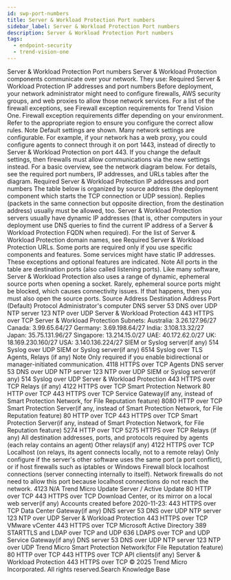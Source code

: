 ```yaml
---
id: swp-port-numbers
title: Server & Workload Protection Port numbers
sidebar_label: Server & Workload Protection Port numbers
description: Server & Workload Protection Port numbers
tags:
  - endpoint-security
  - trend-vision-one
---
```


 Server & Workload Protection Port numbers Server & Workload Protection components communicate over your network. They use: Required Server & Workload Protection IP addresses and port numbers Before deployment, your network administrator might need to configure firewalls, AWS security groups, and web proxies to allow those network services. For a list of the firewall exceptions, see Firewall exception requirements for Trend Vision One. Firewall exception requirements differ depending on your environment. Refer to the appropriate region to ensure you configure the correct allow rules. Note Default settings are shown. Many network settings are configurable. For example, if your network has a web proxy, you could configure agents to connect through it on port 1443, instead of directly to Server & Workload Protection on port 443. If you change the default settings, then firewalls must allow communications via the new settings instead. For a basic overview, see the network diagram below. For details, see the required port numbers, IP addresses, and URLs tables after the diagram. Required Server & Workload Protection IP addresses and port numbers The table below is organized by source address (the deployment component which starts the TCP connection or UDP session). Replies (packets in the same connection but opposite direction, from the destination address) usually must be allowed, too. Server & Workload Protection servers usually have dynamic IP addresses (that is, other computers in your deployment use DNS queries to find the current IP address of a Server & Workload Protection FQDN when required). For the list of Server & Workload Protection domain names, see Required Server & Workload Protection URLs. Some ports are required only if you use specific components and features. Some services might have static IP addresses. These exceptions and optional features are indicated. Note All ports in the table are destination ports (also called listening ports). Like many software, Server & Workload Protection also uses a range of dynamic, ephemeral source ports when opening a socket. Rarely, ephemeral source ports might be blocked, which causes connectivity issues. If that happens, then you must also open the source ports. Source Address Destination Address Port (Default) Protocol Administrator's computer DNS server 53 DNS over UDP NTP server 123 NTP over UDP Server & Workload Protection 443 HTTPS over TCP Server & Workload Protection Subnets: Australia: 3.26.127.96/27 Canada: 3.99.65.64/27 Germany: 3.69.198.64/27 India: 3.108.13.32/27 Japan: 35.75.131.96/27 Singapore: 13.214.15.0/27 UAE: 40.172.62.0/27 UK: 18.169.230.160/27 USA: 3.140.136.224/27 SIEM or Syslog server(if any) 514 Syslog over UDP SIEM or Syslog server(if any) 6514 Syslog over TLS Agents, Relays (if any) Note Only required if you enable bidirectional or manager-initiated communication. 4118 HTTPS over TCP Agents DNS server 53 DNS over UDP NTP server 123 NTP over UDP SIEM or Syslog server(if any) 514 Syslog over UDP Server & Workload Protection 443 HTTPS over TCP Relays (if any) 4122 HTTPS over TCP Smart Protection Network 80 HTTP over TCP 443 HTTPS over TCP Service Gateway(if any, instead of Smart Protection Network, for File Reputation feature) 8080 HTTP over TCP Smart Protection Server(if any, instead of Smart Protection Network, for File Reputation feature) 80 HTTP over TCP 443 HTTPS over TCP Smart Protection Server(if any, instead of Smart Protection Network, for File Reputation feature) 5274 HTTP over TCP 5275 HTTPS over TCP Relays (if any) All destination addresses, ports, and protocols required by agents (each relay contains an agent) Other relays(if any) 4122 HTTPS over TCP Localhost (on relays, its agent connects locally, not to a remote relay) Only configure if the server's other software uses the same port (a port conflict), or if host firewalls such as iptables or Windows Firewall block localhost connections (server connecting internally to itself). Network firewalls do not need to allow this port because localhost connections do not reach the network. 4123 N/A Trend Micro Update Server / Active Update 80 HTTP over TCP 443 HTTPS over TCP Download Center, or its mirror on a local web server(if any) Accounts created before 2020-11-23: 443 HTTPS over TCP Data Center Gateway(if any) DNS server 53 DNS over UDP NTP server 123 NTP over UDP Server & Workload Protection 443 HTTPS over TCP VMware vCenter 443 HTTPS over TCP Microsoft Active Directory 389 STARTTLS and LDAP over TCP and UDP 636 LDAPS over TCP and UDP Service Gateway(if any) DNS server 53 DNS over UDP NTP server 123 NTP over UDP Trend Micro Smart Protection Network(for File Reputation feature) 80 HTTP over TCP 443 HTTPS over TCP API clients(if any) Server & Workload Protection 443 HTTPS over TCP © 2025 Trend Micro Incorporated. All rights reserved.Search Knowledge Base